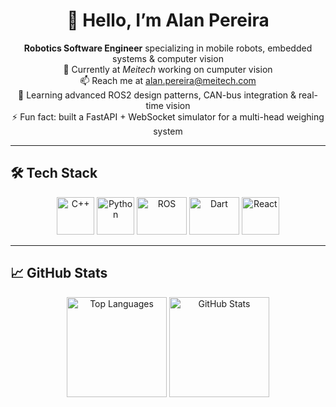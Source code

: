 <!--
**alan-pereira-meitech/alan-pereira-meitech** is a ✨ special ✨ repository because its `README.md` appears on your GitHub profile.
-->

<h1 align="center">👋 Hello, I’m Alan Pereira</h1>
<p align="center">
  <strong>Robotics Software Engineer</strong> specializing in mobile robots, embedded systems & computer vision  
  <br/>
  🔭 Currently at <em>Meitech</em> working on cumputer vision
  <br/>
  📫 Reach me at <a href="mailto:alan.pereira@meitech.com">alan.pereira@meitech.com</a>  
  <br/>
  🌱 Learning advanced ROS2 design patterns, CAN-bus integration & real-time vision  
  <br/>
  ⚡ Fun fact: built a FastAPI + WebSocket simulator for a multi-head weighing system  
</p>

---

## 🛠️ Tech Stack

<p align="center">
  <img src="https://cdn.jsdelivr.net/gh/devicons/devicon/icons/cplusplus/cplusplus-original.svg" width="60" height="60" alt="C++" />
  <img src="https://cdn.jsdelivr.net/gh/devicons/devicon/icons/python/python-original.svg" width="60" height="60" alt="Python" />
  <img src="https://upload.wikimedia.org/wikipedia/commons/b/bb/Ros_logo.svg" width="80" height="60" alt="ROS" />
  <img src="https://cdn.jsdelivr.net/gh/devicons/devicon/icons/dart/dart-original-wordmark.svg" width="80" height="60" alt="Dart" />
  <img src="https://cdn.jsdelivr.net/gh/devicons/devicon/icons/react/react-original-wordmark.svg" width="60" height="60" alt="React" />
</p>

---

## 📈 GitHub Stats

<p align="center">
  <img src="https://github-readme-stats.vercel.app/api/top-langs/?username=alan-pereira-meitech&layout=compact&langs_count=7&theme=dracula" alt="Top Languages" loading="lazy" height="160"/>
  <img src="https://github-readme-stats.vercel.app/api?username=alan-pereira-meitech&show_icons=true&theme=dracula&include_all_commits=true&count_private=true" alt="GitHub Stats" loading="lazy" height="160"/>
</p>

